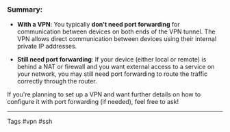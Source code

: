 ### Summary:

- **With a VPN**: You typically **don't need port forwarding** for communication between devices on both ends of the VPN tunnel. The VPN allows direct communication between devices using their internal private IP addresses.
    
- **Still need port forwarding**: If your device (either local or remote) is behind a NAT or firewall and you want external access to a service on your network, you may still need port forwarding to route the traffic correctly through the router.
    

If you're planning to set up a VPN and want further details on how to configure it with port forwarding (if needed), feel free to ask!

---
Tags #vpn #ssh